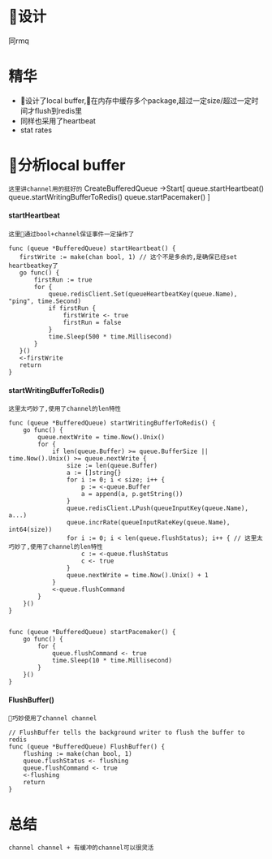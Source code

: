 # 设计
同rmq

# 精华
- 设计了local buffer,在内存中缓存多个package,超过一定size/超过一定时间才flush到redis里
- 同样也采用了heartbeat
- stat rates

# 分析local buffer
`这里讲channel用的挺好的`
CreateBufferedQueue 
->Start[
	queue.startHeartbeat()
	queue.startWritingBufferToRedis()
	queue.startPacemaker()
]
 

#### startHeartbeat
`这里通过bool+channel保证事件一定操作了`
 ```
 func (queue *BufferedQueue) startHeartbeat() {
	firstWrite := make(chan bool, 1) // 这个不是多余的,是确保已经set heartbeatkey了
	go func() {
		firstRun := true
		for {
			queue.redisClient.Set(queueHeartbeatKey(queue.Name), "ping", time.Second)
			if firstRun {
				firstWrite <- true
				firstRun = false
			}
			time.Sleep(500 * time.Millisecond)
		}
	}()
	<-firstWrite 
	return
}
 ```


#### startWritingBufferToRedis()
`这里太巧妙了,使用了channel的len特性`
```
func (queue *BufferedQueue) startWritingBufferToRedis() {
	go func() {
		queue.nextWrite = time.Now().Unix()
		for {
			if len(queue.Buffer) >= queue.BufferSize || time.Now().Unix() >= queue.nextWrite {
				size := len(queue.Buffer)
				a := []string{}
				for i := 0; i < size; i++ {
					p := <-queue.Buffer
					a = append(a, p.getString())
				}
				queue.redisClient.LPush(queueInputKey(queue.Name), a...)
				queue.incrRate(queueInputRateKey(queue.Name), int64(size))
				for i := 0; i < len(queue.flushStatus); i++ { // 这里太巧妙了,使用了channel的len特性
					c := <-queue.flushStatus
					c <- true
				}
				queue.nextWrite = time.Now().Unix() + 1
			}
			<-queue.flushCommand
		}
	}()
}


func (queue *BufferedQueue) startPacemaker() {
	go func() {
		for {
			queue.flushCommand <- true
			time.Sleep(10 * time.Millisecond)
		}
	}()
}
```


####  FlushBuffer()
`巧妙使用了channel channel`
```
// FlushBuffer tells the background writer to flush the buffer to redis
func (queue *BufferedQueue) FlushBuffer() {
	flushing := make(chan bool, 1)
	queue.flushStatus <- flushing
	queue.flushCommand <- true
	<-flushing
	return
}
```


# 总结
`channel channel + 有缓冲的channel可以很灵活`